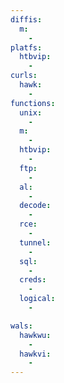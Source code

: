 ```yaml
---
diffis:
  m:
    -
platfs:
  htbvip:
    -
curls:
  hawk:
    -
functions:
  unix:
    -
  m:
    -
  htbvip:
    -
  ftp:
    -
  al:
    -
  decode:
    -
  rce:
    -
  tunnel:
    -
  sql:
    -
  creds:
    -
  logical:
    -

wals:
  hawkwu:
    -
  hawkvi:
    -
---
```

